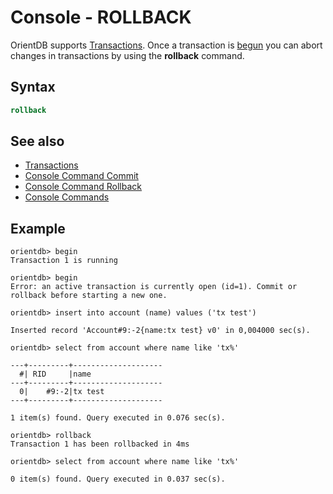 # Console - ROLLBACK

OrientDB supports [Transactions](Transactions.md). Once a transaction is [begun](Console-Command-Begin.md) you can abort changes in transactions by using the **rollback** command.

## Syntax

```sql
rollback
```
## See also

- [Transactions](Transactions.md)
- [Console Command Commit](Console-Command-Commit.md)
- [Console Command Rollback](Console-Command-Rollback.md)
- [Console Commands](Console-Commands.md)

## Example

```
orientdb> begin
Transaction 1 is running

orientdb> begin
Error: an active transaction is currently open (id=1). Commit or rollback before starting a new one.

orientdb> insert into account (name) values ('tx test')

Inserted record 'Account#9:-2{name:tx test} v0' in 0,004000 sec(s).

orientdb> select from account where name like 'tx%'

---+---------+--------------------
  #| RID     |name
---+---------+--------------------
  0|    #9:-2|tx test
---+---------+--------------------

1 item(s) found. Query executed in 0.076 sec(s).

orientdb> rollback
Transaction 1 has been rollbacked in 4ms

orientdb> select from account where name like 'tx%'

0 item(s) found. Query executed in 0.037 sec(s).
```

